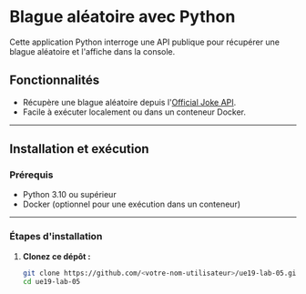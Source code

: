 # Blague aléatoire avec Python

Cette application Python interroge une API publique pour récupérer une blague aléatoire et l'affiche dans la console.

## Fonctionnalités

- Récupère une blague aléatoire depuis l'[Official Joke API](https://official-joke-api.appspot.com/random_joke).
- Facile à exécuter localement ou dans un conteneur Docker.

---

## Installation et exécution

### Prérequis

- Python 3.10 ou supérieur
- Docker (optionnel pour une exécution dans un conteneur)

---

### Étapes d'installation

1. **Clonez ce dépôt :**
   ```bash
   git clone https://github.com/<votre-nom-utilisateur>/ue19-lab-05.git
   cd ue19-lab-05
